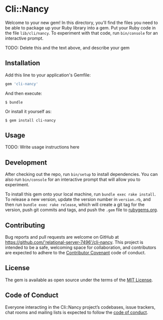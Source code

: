 # Cli::Nancy

Welcome to your new gem! In this directory, you'll find the files you need to be able to package up your Ruby library into a gem. Put your Ruby code in the file `lib/cli/nancy`. To experiment with that code, run `bin/console` for an interactive prompt.

TODO: Delete this and the text above, and describe your gem

## Installation

Add this line to your application's Gemfile:

```ruby
gem 'cli-nancy'
```

And then execute:

    $ bundle

Or install it yourself as:

    $ gem install cli-nancy

## Usage

TODO: Write usage instructions here

## Development

After checking out the repo, run `bin/setup` to install dependencies. You can also run `bin/console` for an interactive prompt that will allow you to experiment.

To install this gem onto your local machine, run `bundle exec rake install`. To release a new version, update the version number in `version.rb`, and then run `bundle exec rake release`, which will create a git tag for the version, push git commits and tags, and push the `.gem` file to [rubygems.org](https://rubygems.org).

## Contributing

Bug reports and pull requests are welcome on GitHub at https://github.com/'relational-server-7496'/cli-nancy. This project is intended to be a safe, welcoming space for collaboration, and contributors are expected to adhere to the [Contributor Covenant](http://contributor-covenant.org) code of conduct.

## License

The gem is available as open source under the terms of the [MIT License](https://opensource.org/licenses/MIT).

## Code of Conduct

Everyone interacting in the Cli::Nancy project’s codebases, issue trackers, chat rooms and mailing lists is expected to follow the [code of conduct](https://github.com/'relational-server-7496'/cli-nancy/blob/master/CODE_OF_CONDUCT.md).
